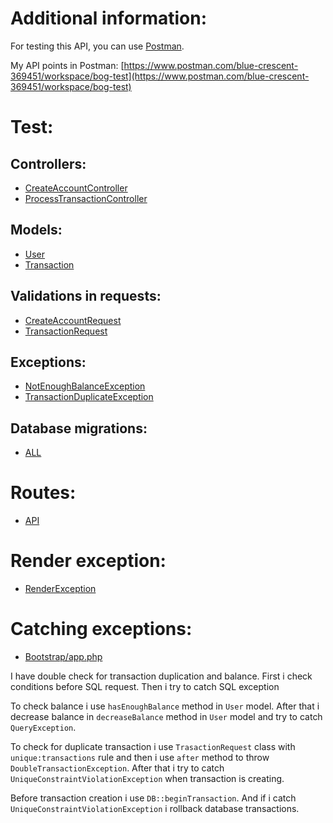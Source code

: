 # Additional information:

For testing this API, you can use [Postman](https://www.getpostman.com/).

My API points in Postman: [https://www.postman.com/blue-crescent-369451/workspace/bog-test](https://www.postman.com/blue-crescent-369451/workspace/bog-test)

# Test:

## Controllers:

* [CreateAccountController](https://github.com/zoker68/boggame/blob/master/app/Http/Controllers/Account/CreateAccountController.php)
* [ProcessTransactionController](https://github.com/zoker68/boggame/blob/master/app/Http/Controllers/Transaction/ProcessTransactionController.php)

## Models:

* [User](https://github.com/zoker68/boggame/blob/master/app/Models/User.php)
* [Transaction](https://github.com/zoker68/boggame/blob/master/app/Models/Transaction.php)

## Validations in requests:

* [CreateAccountRequest](https://github.com/zoker68/boggame/blob/master/app/Http/Requests/CreateAccountRequest.php)
* [TransactionRequest](https://github.com/zoker68/boggame/blob/master/app/Http/Requests/TransactionRequest.php)

## Exceptions:

* [NotEnoughBalanceException](https://github.com/zoker68/boggame/blob/master/app/Exceptions/NotEnoughBalanceException.php)  
* [TransactionDuplicateException](https://github.com/zoker68/boggame/blob/master/app/Exceptions/TransactionDuplicateException.php)

## Database migrations:

* [ALL](https://github.com/zoker68/boggame/tree/master/database/migrations)

# Routes:

* [API](https://github.com/zoker68/boggame/blob/master/routes/api.php)

# Render exception:
* [RenderException](https://github.com/zoker68/boggame/blob/master/app/Classes/RenderException.php)

# Catching exceptions:
* [Bootstrap/app.php](https://github.com/zoker68/boggame/blob/master/bootstrap/app.php)

I have double check for transaction duplication and balance.
First i check conditions before SQL request. Then i try to catch SQL exception

To check balance i use `hasEnoughBalance` method in `User` model. After that i decrease balance in `decreaseBalance` method in `User` model and try to catch `QueryException`.

To check for duplicate transaction i use `TrasactionRequest` class with `unique:transactions` rule and then i use `after` method to throw `DoubleTransactionException`.
After that i try to catch `UniqueConstraintViolationException` when transaction is creating.

Before transaction creation i use `DB::beginTransaction`. And if i catch `UniqueConstraintViolationException` i rollback database transactions.
